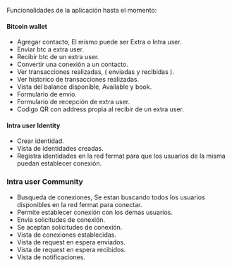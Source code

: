 
Funcionalidades de la aplicación hasta el momento:

#### Bitcoin wallet

* Agregar contacto, El mismo puede ser Extra o Intra user.
* Enviar btc a extra user.
* Recibir btc de un extra user.
* Convertir una conexión a un contacto.
* Ver transacciones realizadas, ( enviadas y recibidas ).
* Ver historico de transacciones realizadas.
* Vista del balance disponible, Available y book.
* Formulario de envio.
* Formulario de recepción de extra user.
* Codigo QR con address propia al recibir de un extra user.



#### Intra user Identity

* Crear identidad.
* Vista de identidades creadas.
* Registra identidades en la red fermat para que los usuarios de la misma puedan establecer conexión.

### Intra user Community

* Busqueda de conexiones, Se estan buscando todos los usuarios disponibles en la red fermat para conectar.
* Permite establecer conexión con los demas usuarios.
* Envia solicitudes de conexión.
* Se aceptan solicitudes de conexión.
* Vista de conexiones establecidas.
* Vista de request en espera enviados.
* Vista de request en espera recibidos.
* Vista de notificaciones.
